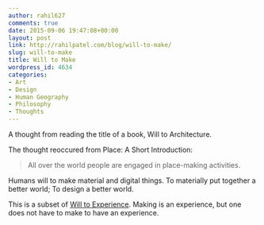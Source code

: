 ```yaml
---
author: rahil627
comments: true
date: 2015-09-06 19:47:08+00:00
layout: post
link: http://rahilpatel.com/blog/will-to-make/
slug: will-to-make
title: Will to Make
wordpress_id: 4634
categories:
- Art
- Design
- Human Geography
- Philosophy
- Thoughts
---
```


A thought from reading the title of a book, Will to Architecture.

The thought reoccured from Place: A Short Introduction:


<blockquote>All over the world people are engaged in place-making activities.</blockquote>



Humans will to make material and digital things. To materially put together a better world; To design a better world.

This is a subset of [Will to Experience](http://www.rahilpatel.com/blog/will-to-experience). Making is an experience, but one does not have to make to have an experience.
